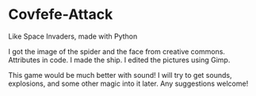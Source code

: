 # Covfefe-Attack
Like Space Invaders, made with Python

I got the image of the spider and the face from creative commons. Attributes in code. I made the ship. I edited the pictures using Gimp. 

This game would be much better with sound! I will try to get sounds, explosions, and some other magic into it later. Any suggestions welcome!
